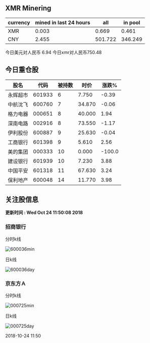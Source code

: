 ## XMR Minering

|currency|mined in last 24 hours|all|in pool|
|---|---|---|---|
|XMR|0.003|0.669|0.461|
|CNY|2.455|501.722|346.249|

今日美元对人民币 6.94	今日xmr对人民币750.48


## 今日重仓股 

|股名|代码|被持数|时价|涨跌%|
|---|---|---|---|---|
|永辉超市|601933|6|7.750|-0.39|
|中航沈飞|600760|7|34.870|-0.06|
|格力电器|000651|8|40.000|1.94|
|深南电路|002916|8|73.550|-1.17|
|伊利股份|600887|9|25.630|-0.04|
|工商银行|601398|9|5.610|2.56|
|美的集团|000333|10|0.000|-100.0|
|建设银行|601939|10|7.230|3.88|
|中国平安|601318|11|67.630|3.24|
|保利地产|600048|14|11.770|3.98|

## 关注股信息
**更新时间 : Wed Oct 24 11:50:08 2018**
### 招商银行 
分时k线

![600036min](http://image.sinajs.cn/newchart/min/n/sh600036.gif)

日k线

![600036day](http://image.sinajs.cn/newchart/daily/n/sh600036.gif)

### 京东方Ａ 
分时k线

![000725min](http://image.sinajs.cn/newchart/min/n/sz000725.gif)

日k线

![000725day](http://image.sinajs.cn/newchart/daily/n/sz000725.gif)

2018-10-24 11:50